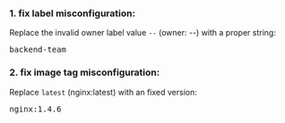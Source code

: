 
### 1. fix label misconfiguration:

Replace the invalid owner label value `--` (owner: --) with a proper string:  
<pre class="file" data-filename=".datree/k8s-demo.yaml" data-target="insert"  data-marker="--">backend-team</pre>

### 2. fix image tag misconfiguration:

Replace `latest` (nginx:latest) with an fixed version:  
<pre class="file" data-filename=".datree/k8s-demo.yaml" data-target="insert"  data-marker="nginx:latest">nginx:1.4.6</pre>
